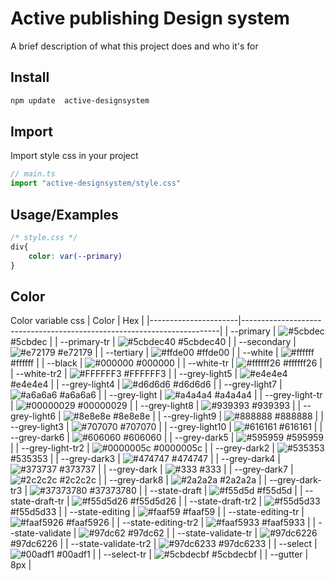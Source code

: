 
# Active publishing Design system

A brief description of what this project does and who it's for



## Install

```bash
npm update  active-designsystem
```
## Import
Import style css in your project
```ts
// main.ts
import "active-designsystem/style.css"
```
## Usage/Examples

```css
/* style.css */
div{
    color: var(--primary)
}
```

## Color
Color variable css
| Color                | Hex                                                                    |
|----------------------|------------------------------------------------------------------------|
| --primary            | ![#5cbdec](https://via.placeholder.com/10/5cbdec?text=+)#5cbdec        |
| --primary-tr         | ![#5cbdec40](https://via.placeholder.com/10/5cbdec40?text=+) #5cbdec40 |
| --secondary          | ![#e72179](https://via.placeholder.com/10/e72179?text=+) #e72179       |
| --tertiary           | ![#ffde00](https://via.placeholder.com/10/ffde00?text=+) #ffde00       |
| --white              | ![#ffffff](https://via.placeholder.com/10/ffffff?text=+) #ffffff       |
| --black              | ![#000000](https://via.placeholder.com/10/000000?text=+) #000000       |
| --white-tr           | ![#ffffff26](https://via.placeholder.com/10/ffffff26?text=+) #ffffff26 |
| --white-tr2          | ![#FFFFFF3](https://via.placeholder.com/10/FFFFFF3?text=+) #FFFFFF3    |
| --grey-light5        | ![#e4e4e4](https://via.placeholder.com/10/e4e4e4?text=+) #e4e4e4       |
| --grey-light4        | ![#d6d6d6](https://via.placeholder.com/10/d6d6d6?text=+) #d6d6d6       |
| --grey-light7        | ![#a6a6a6](https://via.placeholder.com/10/a6a6a6?text=+) #a6a6a6       |
| --grey-light         | ![#a4a4a4](https://via.placeholder.com/10/a4a4a4?text=+) #a4a4a4       |
| --grey-light-tr      | ![#00000029](https://via.placeholder.com/10/00000029?text=+) #00000029 |
| --grey-light8        | ![#939393](https://via.placeholder.com/10/939393?text=+) #939393       |
| --grey-light6        | ![#8e8e8e](https://via.placeholder.com/10/8e8e8e?text=+) #8e8e8e       |
| --grey-light9        | ![#888888](https://via.placeholder.com/10/888888?text=+) #888888       |
| --grey-light3        | ![#707070](https://via.placeholder.com/10/707070?text=+) #707070       |
| --grey-light10       | ![#616161](https://via.placeholder.com/10/616161?text=+) #616161       |
| --grey-dark6         | ![#606060](https://via.placeholder.com/10/606060?text=+) #606060       |
| --grey-dark5         | ![#595959](https://via.placeholder.com/10/595959?text=+) #595959       |
| --grey-light-tr2     | ![#0000005c](https://via.placeholder.com/10/0000005c?text=+) #0000005c |
| --grey-dark2         | ![#535353](https://via.placeholder.com/10/535353?text=+) #535353       |
| --grey-dark3         | ![#474747](https://via.placeholder.com/10/474747?text=+) #474747       |
| --grey-dark4         | ![#373737](https://via.placeholder.com/10/373737?text=+) #373737       |
| --grey-dark          | ![#333](https://via.placeholder.com/10/333?text=+) #333                |
| --grey-dark7         | ![#2c2c2c](https://via.placeholder.com/10/2c2c2c?text=+) #2c2c2c       |
| --grey-dark8         | ![#2a2a2a](https://via.placeholder.com/10/2a2a2a?text=+) #2a2a2a       |
| --grey-dark-tr3      | ![#37373780](https://via.placeholder.com/10/37373780?text=+) #37373780 |
| --state-draft        | ![#f55d5d](https://via.placeholder.com/10/f55d5d?text=+) #f55d5d       |
| --state-draft-tr     | ![#f55d5d26](https://via.placeholder.com/10/f55d5d26?text=+) #f55d5d26 |
| --state-draft-tr2    | ![#f55d5d33](https://via.placeholder.com/10/f55d5d33?text=+) #f55d5d33 |
| --state-editing      | ![#faaf59](https://via.placeholder.com/10/faaf59?text=+) #faaf59       |
| --state-editing-tr   | ![#faaf5926](https://via.placeholder.com/10/faaf5926?text=+) #faaf5926 |
| --state-editing-tr2  | ![#faaf5933](https://via.placeholder.com/10/faaf5933?text=+) #faaf5933 |
| --state-validate     | ![#97dc62](https://via.placeholder.com/10/97dc62?text=+) #97dc62       |
| --state-validate-tr  | ![#97dc6226](https://via.placeholder.com/10/97dc6226?text=+) #97dc6226 |
| --state-validate-tr2 | ![#97dc6233](https://via.placeholder.com/10/97dc6233?text=+) #97dc6233 |
| --select             | ![#00adf1](https://via.placeholder.com/10/00adf1?text=+) #00adf1       |
| --select-tr          | ![#5cbdecbf](https://via.placeholder.com/10/5cbdecbf?text=+) #5cbdecbf |
| --gutter             | 8px                                                                    |
